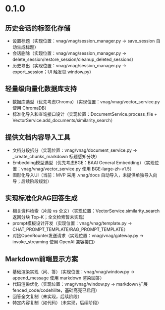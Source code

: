 # 0.1.0

## 历史会话的标签化存储
- 设置标题（实现位置：vnag/vnag/session_manager.py → save_session 自动生成标题）
- 会话删除（实现位置：vnag/vnag/session_manager.py → delete_session/restore_session/cleanup_deleted_sessions）
- 历史导出（实现位置：vnag/vnag/session_manager.py → export_session；UI 触发见 window.py）

## 轻量级向量化数据库支持
- 数据库选型（优先考虑Chroma）（实现位置：vnag/vnag/vector_service.py 使用 ChromaDB）
- 标准化导入和查询接口设计（实现位置：DocumentService.process_file + VectorService.add_documents/similarity_search）

## 提供文档内容导入工具
- 文档分段拆分（实现位置：vnag/vnag/document_service.py → _create_chunks_markdown 标题感知分块）
- Embedding模型选型（优先考虑BGE：BAAI General Embedding）（实现位置：vnag/vnag/vector_service.py 使用 BGE-large-zh-v1.5）
- 图形化导入UI（当前：MVP 采用 .vnag/docs 自动导入，未提供单独导入向导；后续阶段规划）

## 实现标准化RAG回答生成
- 相关资料检索（片段 vs 全文）（实现位置：VectorService.similarity_search 返回分块 Top-K；全文检索暂未实现）
- prompt模板设计开发（实现位置：vnag/vnag/template.py → CHAT_PROMPT_TEMPLATE/RAG_PROMPT_TEMPLATE）
- 对接OpenRounter发送请求（实现位置：vnag/vnag/gateway.py → invoke_streaming 使用 OpenAI 兼容接口）

## Markdown前端显示方案
- 基础渲染实现（问、答）（实现位置：vnag/vnag/window.py → append_message 使用 markdown 渲染回答）
- 代码渲染优化（实现位置：vnag/vnag/window.py → markdown 扩展 fenced_code/codehilite，基础高亮已启用）
- 回答全文复制（未实现，后续阶段）
- 特定内容复制（如代码）（未实现，后续阶段）
